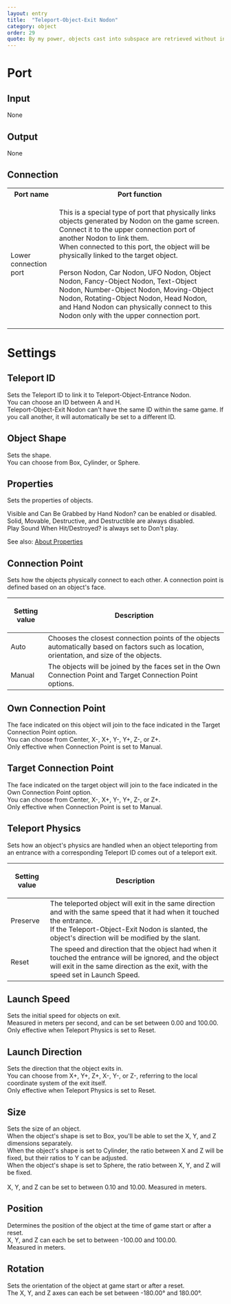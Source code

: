 ```yaml
---
layout: entry
title:  "Teleport-Object-Exit Nodon"
category: object
order: 29
quote: By my power, objects cast into subspace are retrieved without incident.
---
```

<h1>Port</h1>
<h2>Input</h2>
<p>None</p>
<h2>Output</h2>
<p>None</p>
<h2>Connection</h2>
<table class="wrapped">
  <colgroup>
    <col />
    <col />
  </colgroup>
  <tbody>
    <tr>
      <th>Port name</th>
      <th>Port function</th>
    </tr>
    <tr>
      <td label="Port name"><span>Lower connection port</span></td>
      <td label="Port function">
        <p>This is a special type of port that physically links objects generated by Nodon on the game screen. Connect it to the upper connection port of another Nodon to link them.<br />When connected to this port, the object will be physically linked to the target object.<br>
        <br>Person Nodon, Car Nodon, UFO Nodon, Object Nodon, Fancy-Object Nodon, Text-Object Nodon, Number-Object Nodon, Moving-Object Nodon, Rotating-Object Nodon, Head Nodon, and Hand Nodon can physically connect to this Nodon only with the upper connection port.</p>
      </td>
    </tr>
  </tbody>
</table>
<h1>Settings</h1>
<h2>Teleport ID</h2>
<p>Sets the Teleport ID to link it to Teleport-Object-Entrance Nodon.<br />You can choose an ID between A and H.<br />Teleport-Object-Exit Nodon can't have the same ID within the same game. If you call another, it will automatically be set to a different ID.</p>
<h2>Object Shape</h2>
<p>Sets the shape.<br />You can choose from Box, Cylinder, or Sphere.</p>
<h2>Properties</h2>
<p>Sets the properties of objects.</p>
<p>Visible and Can Be Grabbed by Hand Nodon? can be enabled or disabled.<br />Solid, Movable, Destructive, and Destructible are always disabled.<br />Play Sound When Hit/Destroyed? is always set to Don't play.</p>
<p>See also: <a href="/nodopedia/tips/properties">About Properties</a></p>
<h2>Connection Point</h2>
<p>Sets how the objects physically connect to each other. A connection point is defined based on an object's face.</p>
<table class="wrapped">
  <colgroup>
    <col />
    <col />
  </colgroup>
  <thead>
    <tr>
      <th>
        <p>Setting value</p>
      </th>
      <th>
        <p>Description</p>
      </th>
    </tr>
  </thead>
  <tbody>
    <tr>
      <td label="Setting value"><span>Auto</span></td>
      <td label="Description"><span>Chooses the closest connection points of the objects automatically based on factors such as location, orientation, and size of the objects.</span></td>
    </tr>
    <tr>
      <td label="Setting value"><span>Manual</span></td>
      <td label="Description"><span>The objects will be joined by the faces set in the Own Connection Point and Target Connection Point options.</span></td>
    </tr>
  </tbody>
</table>
<h2>Own Connection Point</h2>
<p>The face indicated on this object will join to the face indicated in the Target Connection Point option.<br />You can choose from Center, X-, X+, Y-, Y+, Z-, or Z+.<br />Only effective when Connection Point is set to Manual.</p>
<h2>Target Connection Point</h2>
<p>The face indicated on the target object will join to the face indicated in the Own Connection Point option.<br />You can choose from Center, X-, X+, Y-, Y+, Z-, or Z+.<br />Only effective when Connection Point is set to Manual.</p>
<h2>Teleport Physics</h2>
<p>Sets how an object's physics are handled when an object teleporting from an entrance with a corresponding Teleport ID comes out of a teleport exit.</p>
<table class="wrapped">
  <colgroup>
    <col />
    <col />
  </colgroup>
  <thead>
    <tr>
      <th>
        <p>Setting value</p>
      </th>
      <th>
        <p>Description</p>
      </th>
    </tr>
  </thead>
  <tbody>
    <tr>
      <td label="Setting value"><span>Preserve</span></td>
      <td label="Description"><span>The teleported object will exit in the same direction and with the same speed that it had when it touched the entrance.<br />If the Teleport-Object-Exit Nodon is slanted, the object's direction will be modified by the slant.</span></td>
    </tr>
    <tr>
      <td label="Setting value"><span>Reset</span></td>
      <td label="Description"><span>The speed and direction that the object had when it touched the entrance will be ignored, and the object will exit in the same direction as the exit, with the speed set in Launch Speed.</span></td>
    </tr>
  </tbody>
</table>
<h2>Launch Speed</h2>
<p>Sets the initial speed for objects on exit.<br />Measured in meters per second, and can be set between 0.00 and 100.00.<br />Only effective when Teleport Physics is set to Reset.</p>
<h2>Launch Direction</h2>
<p>Sets the direction that the object exits in.<br />You can choose from X+, Y+, Z+, X-, Y-, or Z-, referring to the local coordinate system of the exit itself.<br />Only effective when Teleport Physics is set to Reset.</p>
<h2>Size</h2>
<p>Sets the size of an object.<br />When the object's shape is set to Box, you'll be able to set the X, Y, and Z<br />dimensions separately.<br />When the object's shape is set to Cylinder, the ratio between X and Z will be fixed, but their ratios to Y can be adjusted.<br />When the object's shape is set to Sphere, the ratio between X, Y, and Z will be fixed.<br /><br />X, Y, and Z can be set to between 0.10 and 10.00. Measured in meters.</p>
<h2>Position</h2>
<p>Determines the position of the object at the time of game start or after a reset.<br />X, Y, and Z can each be set to between -100.00 and 100.00.<br />Measured in meters.</p>
<h2>Rotation</h2>
<p>Sets the orientation of the object at game start or after a reset.<br />The X, Y, and Z axes can each be set between -180.00° and 180.00°.</p>